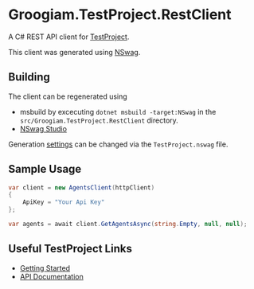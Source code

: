 # Groogiam.TestProject.RestClient

A C# REST API client for [TestProject](https://testproject.io/).

This client was generated using [NSwag](https://github.com/RicoSuter/NSwag).

## Building
The client can be regenerated using 
- msbuild by excecuting `dotnet msbuild -target:NSwag` in the `src/Groogiam.TestProject.RestClient` directory.
- [NSwag Studio](https://github.com/RicoSuter/NSwag/wiki/NSwagStudio) 

Generation [settings](https://github.com/RicoSuter/NSwag/wiki/CSharpClientGeneratorSettings) can be changed via the `TestProject.nswag` file. 

## Sample Usage

```csharp
var client = new AgentsClient(httpClient)
{
	ApiKey = "Your Api Key"
};

var agents = await client.GetAgentsAsync(string.Empty, null, null);
```

## Useful TestProject Links
- [Getting Started](https://docs.testproject.io/api/getting-started-with-using-the-testproject-api)
- [API Documentation](https://api.testproject.io/docs/v2/)
